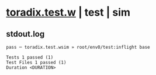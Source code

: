 # [toradix.test.w](../../../../../../examples/tests/sdk_tests/math/toradix.test.w) | test | sim

## stdout.log
```log
pass ─ toradix.test.wsim » root/env0/test:inflight base
 
Tests 1 passed (1)
Test Files 1 passed (1)
Duration <DURATION>
```

